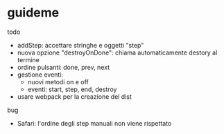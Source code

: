 # guideme
todo
- addStep: accettare stringhe e oggetti "step"
- nuova opzione "destroyOnDone": chiama automaticamente destory al termine
- ordine pulsanti: done, prev, next
- gestione eventi:
    -  nuovi metodi on e off
    -  eventi: start, step, end, destroy
-  usare webpack per la creazione del dist

bug
- Safari: l'ordine degli step manuali non viene rispettato